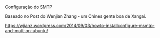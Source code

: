 Configuração do SMTP

Baseado no Post do Wenjian Zhang - um Chines gente boa de Xangai.

https://wjianz.wordpress.com/2014/09/03/howto-installconfigure-msmtp-and-mutt-on-ubuntu/
